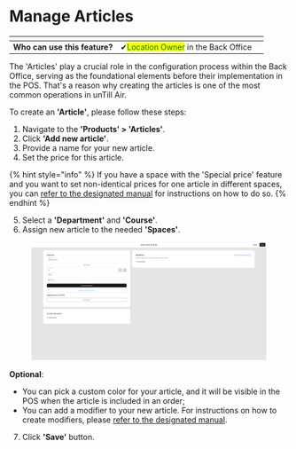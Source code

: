 # Manage Articles

<table data-card-size="large" data-view="cards"><thead><tr><th></th><th></th><th></th></tr></thead><tbody><tr><td><strong>Who can use this feature?</strong></td><td><span data-gb-custom-inline data-tag="emoji" data-code="2714">✔</span><mark style="color:green;">Location Owner</mark> in the Back Office</td><td></td></tr></tbody></table>

The 'Articles' play a crucial role in the configuration process within the Back Office, serving as the foundational elements before their implementation in the POS. That's a reason why creating the articles is one of the most common operations in unTill Air.

To create an **'Article'**, please follow these steps:

1. Navigate to the **'Products' > 'Articles'**.
2. Click **'Add new article'**.
3. Provide a name for your new article.
4. Set the price for this article.

{% hint style="info" %}
If you have a space with the 'Special price' feature and you want to set non-identical prices for one article in different spaces, you can [refer to the designated manual](../../spaces/special-price-in-a-specific-space-bo.md) for instructions on how to do so.
{% endhint %}

5. Select a **'Department'** and **'Course'**.
6. Assign new article to the needed **'Spaces'**.

<figure><img src="../../../.gitbook/assets/Captura de pantalla (10).png" alt=""><figcaption></figcaption></figure>

**Optional**:

* You can pick a custom color for your article, and it will be visible in the POS when the article is included in an order;
* You can add a modifier to your new article. For instructions on how to create modifiers, please [refer to the designated manual](../../../products/modifiers/create-modifiers-and-assign-them-to-the-article.md).

7. Click **'Save'** button.

